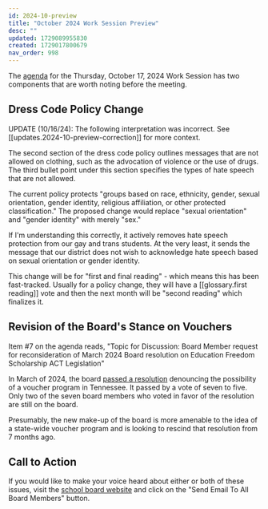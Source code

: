 ```yaml
---
id: 2024-10-preview
title: "October 2024 Work Session Preview"
desc: ""
updated: 1729089955830
created: 1729017800679
nav_order: 998
---
```


The [agenda](https://meeting.boeconnect.net/Public/Agenda/566?meeting=657178) for the Thursday, October 17, 2024 Work Session has two components that are worth noting before the meeting.

## Dress Code Policy Change

UPDATE (10/16/24): The following interpretation was incorrect. See [[updates.2024-10-preview-correction]] for more context.

The second section of the dress code policy outlines messages that are not allowed on clothing, such as the advocation of violence or the use of drugs. The third bullet point under this section specifies the types of hate speech that are not allowed.

The current policy protects "groups based on race, ethnicity, gender, sexual orientation, gender identity, religious affiliation, or other protected classification." The proposed change would replace "sexual orientation" and "gender identity" with merely "sex."

If I'm understanding this correctly, it actively removes hate speech protection from our gay and trans students. At the very least, it sends the message that our district does not wish to acknowledge hate speech based on sexual orientation or gender identity.

This change will be for "first and final reading" - which means this has been fast-tracked. Usually for a policy change, they will have a [[glossary.first reading]] vote and then the next month will be "second reading" which finalizes it.

## Revision of the Board's Stance on Vouchers

Item #7 on the agenda reads, "Topic for Discussion: Board Member request for reconsideration of March 2024 Board resolution on Education Freedom Scholarship ACT Legislation"

In March of 2024, the board [passed a resolution](https://www.williamsonherald.com/news/local_news/wcs-board-passes-resolution-against-school-vouchers/article_973b41ba-e6dc-11ee-afff-9f13dab05abc.html) denouncing the possibility of a voucher program in Tennessee. It passed by a vote of seven to five. Only two of the seven board members who voted in favor of the resolution are still on the board.

Presumably, the new make-up of the board is more amenable to the idea of a state-wide voucher program and is looking to rescind that resolution from 7 months ago.

## Call to Action

If you would like to make your voice heard about either or both of these issues, visit the [school board website](https://www.wcs.edu/about-us/members) and click on the "Send Email To All Board Members" button.

